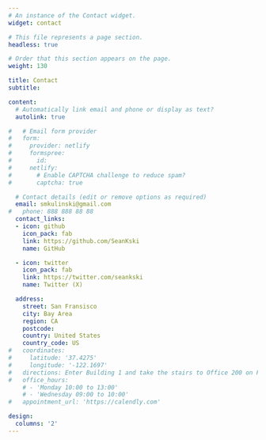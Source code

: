 ```yaml
---
# An instance of the Contact widget.
widget: contact

# This file represents a page section.
headless: true

# Order that this section appears on the page.
weight: 130

title: Contact
subtitle:

content:
  # Automatically link email and phone or display as text?
  autolink: true

#   # Email form provider
#   form:
#     provider: netlify
#     formspree:
#       id:
#     netlify:
#       # Enable CAPTCHA challenge to reduce spam?
#       captcha: true

  # Contact details (edit or remove options as required)
  email: smkulinski@gmail.com
#   phone: 888 888 88 88
  contact_links:
  - icon: github
    icon_pack: fab
    link: https://github.com/SeanKski
    name: GitHub

  - icon: twitter
    icon_pack: fab
    link: https://twitter.com/seankski
    name: Twitter (X)

  address:
    street: San Fransisco
    city: Bay Area
    region: CA
    postcode: 
    country: United States
    country_code: US
#   coordinates:
#     latitude: '37.4275'
#     longitude: '-122.1697'
#   directions: Enter Building 1 and take the stairs to Office 200 on Floor 2
#   office_hours:
    # - 'Monday 10:00 to 13:00'
    # - 'Wednesday 09:00 to 10:00'
#   appointment_url: 'https://calendly.com'

design:
  columns: '2'
---
```

